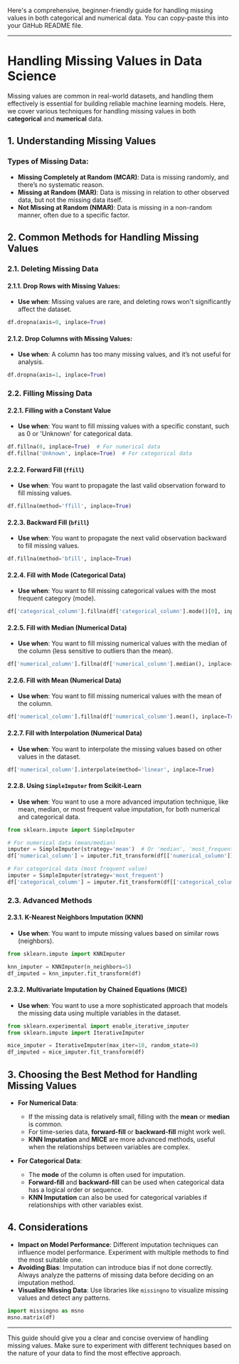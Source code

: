 Here's a comprehensive, beginner-friendly guide for handling missing values in both categorical and numerical data. You can copy-paste this into your GitHub README file.

---

# Handling Missing Values in Data Science

Missing values are common in real-world datasets, and handling them effectively is essential for building reliable machine learning models. Here, we cover various techniques for handling missing values in both **categorical** and **numerical** data.

## 1. Understanding Missing Values

### Types of Missing Data:
- **Missing Completely at Random (MCAR)**: Data is missing randomly, and there’s no systematic reason.
- **Missing at Random (MAR)**: Data is missing in relation to other observed data, but not the missing data itself.
- **Not Missing at Random (NMAR)**: Data is missing in a non-random manner, often due to a specific factor.

## 2. Common Methods for Handling Missing Values

### 2.1. Deleting Missing Data

#### 2.1.1. Drop Rows with Missing Values:
- **Use when**: Missing values are rare, and deleting rows won't significantly affect the dataset.
  
```python
df.dropna(axis=0, inplace=True)
```

#### 2.1.2. Drop Columns with Missing Values:
- **Use when**: A column has too many missing values, and it’s not useful for analysis.

```python
df.dropna(axis=1, inplace=True)
```

### 2.2. Filling Missing Data

#### 2.2.1. Filling with a Constant Value
- **Use when**: You want to fill missing values with a specific constant, such as 0 or 'Unknown' for categorical data.

```python
df.fillna(0, inplace=True)  # For numerical data
df.fillna('Unknown', inplace=True)  # For categorical data
```

#### 2.2.2. Forward Fill (`ffill`)
- **Use when**: You want to propagate the last valid observation forward to fill missing values.

```python
df.fillna(method='ffill', inplace=True)
```

#### 2.2.3. Backward Fill (`bfill`)
- **Use when**: You want to propagate the next valid observation backward to fill missing values.

```python
df.fillna(method='bfill', inplace=True)
```

#### 2.2.4. Fill with Mode (Categorical Data)
- **Use when**: You want to fill missing categorical values with the most frequent category (mode).

```python
df['categorical_column'].fillna(df['categorical_column'].mode()[0], inplace=True)
```

#### 2.2.5. Fill with Median (Numerical Data)
- **Use when**: You want to fill missing numerical values with the median of the column (less sensitive to outliers than the mean).

```python
df['numerical_column'].fillna(df['numerical_column'].median(), inplace=True)
```

#### 2.2.6. Fill with Mean (Numerical Data)
- **Use when**: You want to fill missing numerical values with the mean of the column.

```python
df['numerical_column'].fillna(df['numerical_column'].mean(), inplace=True)
```

#### 2.2.7. Fill with Interpolation (Numerical Data)
- **Use when**: You want to interpolate the missing values based on other values in the dataset.

```python
df['numerical_column'].interpolate(method='linear', inplace=True)
```

#### 2.2.8. Using `SimpleImputer` from Scikit-Learn
- **Use when**: You want to use a more advanced imputation technique, like mean, median, or most frequent value imputation, for both numerical and categorical data.

```python
from sklearn.impute import SimpleImputer

# For numerical data (mean/median)
imputer = SimpleImputer(strategy='mean')  # Or 'median', 'most_frequent'
df['numerical_column'] = imputer.fit_transform(df[['numerical_column']])

# For categorical data (most frequent value)
imputer = SimpleImputer(strategy='most_frequent')
df['categorical_column'] = imputer.fit_transform(df[['categorical_column']])
```

### 2.3. Advanced Methods

#### 2.3.1. K-Nearest Neighbors Imputation (KNN)
- **Use when**: You want to impute missing values based on similar rows (neighbors).

```python
from sklearn.impute import KNNImputer

knn_imputer = KNNImputer(n_neighbors=5)
df_imputed = knn_imputer.fit_transform(df)
```

#### 2.3.2. Multivariate Imputation by Chained Equations (MICE)
- **Use when**: You want to use a more sophisticated approach that models the missing data using multiple variables in the dataset.

```python
from sklearn.experimental import enable_iterative_imputer
from sklearn.impute import IterativeImputer

mice_imputer = IterativeImputer(max_iter=10, random_state=0)
df_imputed = mice_imputer.fit_transform(df)
```

## 3. Choosing the Best Method for Handling Missing Values

- **For Numerical Data**:
  - If the missing data is relatively small, filling with the **mean** or **median** is common.
  - For time-series data, **forward-fill** or **backward-fill** might work well.
  - **KNN Imputation** and **MICE** are more advanced methods, useful when the relationships between variables are complex.

- **For Categorical Data**:
  - The **mode** of the column is often used for imputation.
  - **Forward-fill** and **backward-fill** can be used when categorical data has a logical order or sequence.
  - **KNN Imputation** can also be used for categorical variables if relationships with other variables exist.

## 4. Considerations

- **Impact on Model Performance**: Different imputation techniques can influence model performance. Experiment with multiple methods to find the most suitable one.
- **Avoiding Bias**: Imputation can introduce bias if not done correctly. Always analyze the patterns of missing data before deciding on an imputation method.
- **Visualize Missing Data**: Use libraries like `missingno` to visualize missing values and detect any patterns.

```python
import missingno as msno
msno.matrix(df)
```

---

This guide should give you a clear and concise overview of handling missing values. Make sure to experiment with different techniques based on the nature of your data to find the most effective approach.
